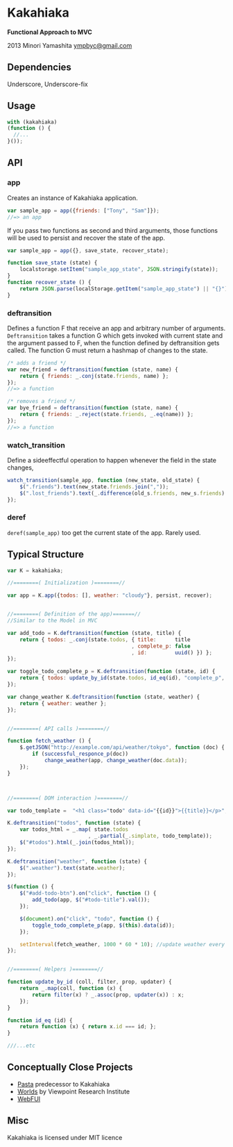 Kakahiaka
=========

**Functional Approach to MVC**

2013 Minori Yamashita <ympbyc@gmail.com>

Dependencies
------------

Underscore, Underscore-fix


Usage
-----

```javascript
with (kakahiaka)
(function () {
  //...
}());
```

API
---

### app

Creates an instance of Kakahiaka application.

```javascript
var sample_app = app({friends: ["Tony", "Sam"]});
//=> an app
```

If you pass two functions as second and third arguments, those functions will be used to persist and recover the state of the app.

```javascript
var sample_app = app({}, save_state, recover_state);

function save_state (state) {
    localstorage.setItem("sample_app_state", JSON.stringify(state));
}
function recover_state () {
    return JSON.parse(localStorage.getItem("sample_app_state") || "{}");
}
```

### deftransition

Defines a function F that receive an app and arbitrary number of arguments.
`Deftransition` takes a function G which gets invoked with current state and the argument passed to F, when the function defined by deftransition gets called. The function G must return a hashmap of changes to the state.

```javascript
/* adds a friend */
var new_friend = deftransition(function (state, name) {
    return { friends: _.conj(state.friends, name) };
});
//=> a function

/* removes a friend */
var bye_friend = deftransition(function (state, name) {
    return { friends: _.reject(state.friends, _.eq(name)) };
});
//=> a function
```

### watch_transition

Define a sideeffectful operation to happen whenever the field in the state changes,

```javascript
watch_transition(sample_app, function (new_state, old_state) {
    $(".friends").text(new_state.friends.join(","));
    $(".lost_friends").text(_.difference(old_s.friends, new_s.friends).join(","));
});
```

### deref

`deref(sample_app)` too get the current state of the app. Rarely used.



Typical Structure
-----------------

```javascript
var K = kakahiaka;

//========( Initialization )========//

var app = K.app({todos: [], weather: "cloudy"}, persist, recover);


//========( Definition of the app)=======//
//Similar to the Model in MVC

var add_todo = K.deftransition(function (state, title) {
    return { todos: _.conj(state.todos, { title:      title
                                        , complete_p: false
                                        , id:         uuid() }) };
});

var toggle_todo_complete_p = K.deftransition(function (state, id) {
    return { todos: update_by_id(state.todos, id_eq(id), "complete_p", _.not) };
});

var change_weather K.deftransition(function (state, weather) {
    return { weather: weather };
});


//========( API calls )========//

function fetch_weather () {
    $.getJSON("http://example.com/api/weather/tokyo", function (doc) {
        if (successful_responce_p(doc))
            change_weather(app, change_weather(doc.data));
    });
}



//========( DOM interaction )========//

var todo_template =  "<h1 class="todo" data-id="{{id}}">{{title}}</p>";

K.deftransition("todos", function (state) {
    var todos_html = _.map( state.todos
                          , _.partial(_.simplate, todo_template));
    $("#todos").html(_.join(todos_html));
});

K.deftransition("weather", function (state) {
    $(".weather").text(state.weather);
});

$(function () {
    $("#add-todo-btn").on("click", function () {
        add_todo(app, $("#todo-title").val());
    });

    $(document).on("click", "todo", function () {
        toggle_todo_complete_p(app, $(this).data(id));
    });

    setInterval(fetch_weather, 1000 * 60 * 10); //update weather every 10 minutes
});


//========( Helpers )========//

function update_by_id (coll, filter, prop, updater) {
    return _.map(coll, function (x) {
        return filter(x) ? _.assoc(prop, updater(x)) : x;
    });
}

function id_eq (id) {
    return function (x) { return x.id === id; };
}

///...etc
```


Conceptually Close Projects
---------------------------

+ [Pasta](http://github.com/ympbyc/Pasta) predecessor to Kakahiaka
+ [Worlds](http://www.vpri.org/pdf/tr2011001_final_worlds.pdf) by Viewpoint Research Institute
+ [WebFUI](https://github.com/drcode/webfui)


Misc
----

Kakahiaka is licensed under MIT licence
